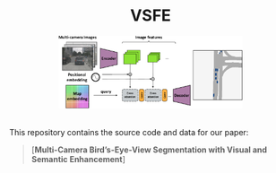 # <div align="center">**VSFE**</div>

<div align="center"><img src="docs/assets/teaser.jpg" width="65%"></div>
<br>

This repository contains the source code and data for our paper:

> [**Multi-Camera Bird’s-Eye-View Segmentation with Visual and Semantic Enhancement**]
